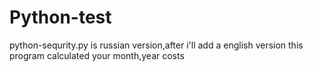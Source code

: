 # Python-test
python-sequrity.py is russian version,after i'll add a english version
this program calculated your month,year costs
